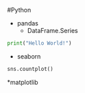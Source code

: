 #Python

* pandas
  * DataFrame.Series

```python
print("Hello World!")
```

* seaborn
```python
sns.countplot()
```
*matplotlib
